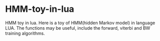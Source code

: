 # HMM-toy-in-lua
HMM toy in lua.
Here is a toy of HMM(hidden Markov model) in language LUA. The functions may be useful, include the forward, viterbi and BW training algorithms. 
